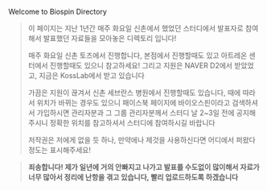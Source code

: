 Welcome to Biospin Directory


>이 페이지는 지난 1년간 매주 화요일 신촌에서 했었던 스터디에서 발표자로 참여해서 발표했던 자료들을 모아놓은 디렉토리 입니다!
>
>매주 화요일 신촌 토즈에서 진행합니다, 본점에서 진행할때도 있고 아트레온 센터에서 진행할때도 있으니 참고하세요! 그리고 지원은 NAVER D2에서 받았었고, 지금은 KossLab에서 받고 있습니다
>
>가끔은 지원이 끊겨서 신촌 세브란스 병원에서 진행할때도 있습니다, 때에 따라서 위치가 바뀌는 경우도 있으니 패이스북 페이지에 바이오스핀이라고 검색하셔서 가입하시면 관리자분과 그 그룹 관리자분께서 스터디 날 2~3일 전에 공지해 주시니 정확한 위치를 참고하셔서 스터디에 참여하시길 바랍니다
>
>저작권은 저에게 없을 듯 하나, 만약에나 제것을 사용하신다면 어디에서 퍼왔다 정도는 표시해주세요!

> **죄송합니다! 제가 일년에 거의 안빠지고 나가고 발표를 수도없이 많이해서 자료가 너무 많아서 정리에 난항을 겪고 있습니다, 빨리 업로드하도록 하겠습니다**